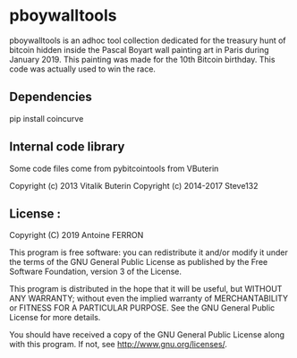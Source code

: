  pboywalltools
===========

pboywalltools is an adhoc tool collection dedicated for the treasury hunt of bitcoin hidden inside the Pascal Boyart wall painting art in Paris during January 2019. This painting was made for the 10th Bitcoin birthday. This code was actually used to win the race.


## Dependencies

pip install coincurve


## Internal code library

Some code files come from pybitcointools from VButerin

Copyright (c) 2013 Vitalik Buterin
Copyright (c) 2014-2017 Steve132


License :
----------
Copyright (C) 2019  Antoine FERRON

This program is free software: you can redistribute it and/or modify
it under the terms of the GNU General Public License as published by
the Free Software Foundation, version 3 of the License.

This program is distributed in the hope that it will be useful,
but WITHOUT ANY WARRANTY; without even the implied warranty of
MERCHANTABILITY or FITNESS FOR A PARTICULAR PURPOSE.  See the
GNU General Public License for more details.

You should have received a copy of the GNU General Public License
along with this program.  If not, see <http://www.gnu.org/licenses/>.
